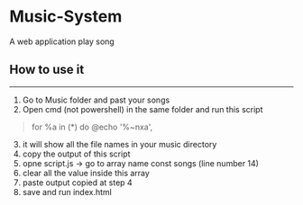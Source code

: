 # Music-System
A web application play song

## How to use it
----------------
1. Go to Music folder and past your songs
2. Open cmd (not powershell) in the same folder and run this script 

> for %a in (*) do @echo '%~nxa',

3. it will show all the file names in your music directory
4. copy the output of this script 
5. opne script.js -> go to  array name const songs (line number 14)
6. clear all the value inside this array
7. paste output copied at step 4
8. save and run index.html

